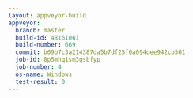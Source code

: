 ```yaml
---
layout: appveyor-build
appveyor:
  branch: master
  build-id: 48161061
  build-number: 669
  commit: b09b7c3a214387da5b7df25f0a094dee942cb501
  job-id: 8p5mhq1sm3qsbfyp
  job-number: 4
  os-name: Windows
  test-result: 0
---
```

